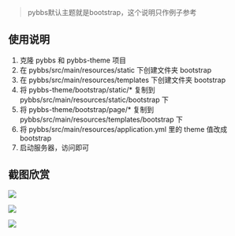 > pybbs默认主题就是bootstrap，这个说明只作例子参考

## 使用说明

1. 克隆 pybbs 和 pybbs-theme 项目
2. 在 pybbs/src/main/resources/static 下创建文件夹 bootstrap
3. 在 pybbs/src/main/resources/templates 下创建文件夹 bootstrap
4. 将 pybbs-theme/bootstrap/static/* 复制到 pybbs/src/main/resources/static/bootstrap 下
5. 将 pybbs-theme/bootstrap/page/* 复制到 pybbs/src/main/resources/templates/bootstrap 下
6. 将 pybbs/src/main/resources/application.yml 里的 theme 值改成 bootstrap 
7. 启动服务器，访问即可

## 截图欣赏

![](http://ww1.sinaimg.cn/large/ce56395aly1fcria2unuvj21kw0u0h6f)

![](http://ww1.sinaimg.cn/large/ce56395aly1fcria2plejj21kw1d54hl)

![](http://ww1.sinaimg.cn/large/ce56395aly1fcria4b1s1j21kw18har2)

